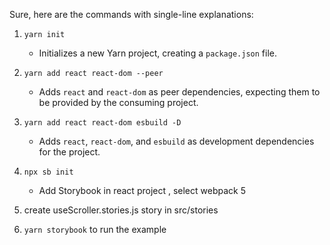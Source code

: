 Sure, here are the commands with single-line explanations:

1. `yarn init`
   - Initializes a new Yarn project, creating a `package.json` file.

2. `yarn add react react-dom --peer`
   - Adds `react` and `react-dom` as peer dependencies, expecting them to be provided by the consuming project.

3. `yarn add react react-dom esbuild -D`
   - Adds `react`, `react-dom`, and `esbuild` as development dependencies for the project.

4. `npx sb init`
   - Add Storybook in react project , select webpack 5

5. create useScroller.stories.js story in src/stories

6. `yarn storybook` to run the example
